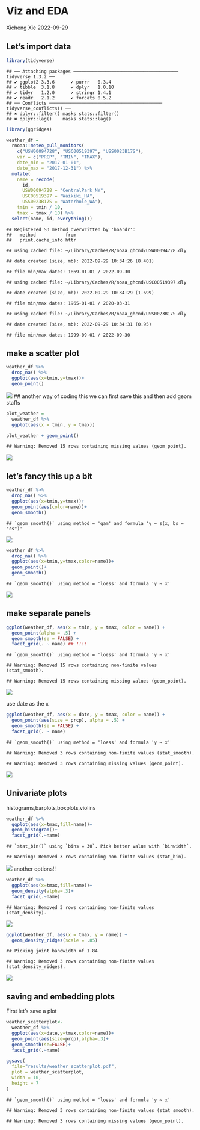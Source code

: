 Viz and EDA
================
Xicheng Xie
2022-09-29

## Let’s import data

``` r
library(tidyverse)
```

    ## ── Attaching packages ─────────────────────────────────────── tidyverse 1.3.2 ──
    ## ✔ ggplot2 3.3.6      ✔ purrr   0.3.4 
    ## ✔ tibble  3.1.8      ✔ dplyr   1.0.10
    ## ✔ tidyr   1.2.0      ✔ stringr 1.4.1 
    ## ✔ readr   2.1.2      ✔ forcats 0.5.2 
    ## ── Conflicts ────────────────────────────────────────── tidyverse_conflicts() ──
    ## ✖ dplyr::filter() masks stats::filter()
    ## ✖ dplyr::lag()    masks stats::lag()

``` r
library(ggridges)
```

``` r
weather_df = 
  rnoaa::meteo_pull_monitors(
    c("USW00094728", "USC00519397", "USS0023B17S"),
    var = c("PRCP", "TMIN", "TMAX"), 
    date_min = "2017-01-01",
    date_max = "2017-12-31") %>%
  mutate(
    name = recode(
      id, 
      USW00094728 = "CentralPark_NY", 
      USC00519397 = "Waikiki_HA",
      USS0023B17S = "Waterhole_WA"),
    tmin = tmin / 10,
    tmax = tmax / 10) %>%
  select(name, id, everything())
```

    ## Registered S3 method overwritten by 'hoardr':
    ##   method           from
    ##   print.cache_info httr

    ## using cached file: ~/Library/Caches/R/noaa_ghcnd/USW00094728.dly

    ## date created (size, mb): 2022-09-29 10:34:26 (8.401)

    ## file min/max dates: 1869-01-01 / 2022-09-30

    ## using cached file: ~/Library/Caches/R/noaa_ghcnd/USC00519397.dly

    ## date created (size, mb): 2022-09-29 10:34:29 (1.699)

    ## file min/max dates: 1965-01-01 / 2020-03-31

    ## using cached file: ~/Library/Caches/R/noaa_ghcnd/USS0023B17S.dly

    ## date created (size, mb): 2022-09-29 10:34:31 (0.95)

    ## file min/max dates: 1999-09-01 / 2022-09-30

## make a scatter plot

``` r
weather_df %>% 
  drop_na() %>% 
  ggplot(aes(x=tmin,y=tmax))+
  geom_point()
```

![](Viz-and-EDA-1_files/figure-gfm/scatter-1.png)<!-- --> \## another
way of coding this we can first save this and then add geom staffs

``` r
plot_weather = 
  weather_df %>%
  ggplot(aes(x = tmin, y = tmax)) 

plot_weather + geom_point()
```

    ## Warning: Removed 15 rows containing missing values (geom_point).

![](Viz-and-EDA-1_files/figure-gfm/unnamed-chunk-3-1.png)<!-- -->

## let’s fancy this up a bit

``` r
weather_df %>%
  drop_na() %>% 
  ggplot(aes(x=tmin,y=tmax))+
  geom_point(aes(color=name))+
  geom_smooth()
```

    ## `geom_smooth()` using method = 'gam' and formula 'y ~ s(x, bs = "cs")'

![](Viz-and-EDA-1_files/figure-gfm/unnamed-chunk-4-1.png)<!-- -->

``` r
weather_df %>%
  drop_na() %>% 
  ggplot(aes(x=tmin,y=tmax,color=name))+
  geom_point()+
  geom_smooth()
```

    ## `geom_smooth()` using method = 'loess' and formula 'y ~ x'

![](Viz-and-EDA-1_files/figure-gfm/unnamed-chunk-5-1.png)<!-- -->

## make separate panels

``` r
ggplot(weather_df, aes(x = tmin, y = tmax, color = name)) + 
  geom_point(alpha = .5) +
  geom_smooth(se = FALSE) + 
  facet_grid(. ~ name) ## !!!!
```

    ## `geom_smooth()` using method = 'loess' and formula 'y ~ x'

    ## Warning: Removed 15 rows containing non-finite values (stat_smooth).

    ## Warning: Removed 15 rows containing missing values (geom_point).

![](Viz-and-EDA-1_files/figure-gfm/unnamed-chunk-6-1.png)<!-- -->

use date as the x

``` r
ggplot(weather_df, aes(x = date, y = tmax, color = name)) + 
  geom_point(aes(size = prcp), alpha = .5) +
  geom_smooth(se = FALSE) + 
  facet_grid(. ~ name)
```

    ## `geom_smooth()` using method = 'loess' and formula 'y ~ x'

    ## Warning: Removed 3 rows containing non-finite values (stat_smooth).

    ## Warning: Removed 3 rows containing missing values (geom_point).

![](Viz-and-EDA-1_files/figure-gfm/unnamed-chunk-7-1.png)<!-- -->

## Univariate plots

histograms,barplots,boxplots,violins

``` r
weather_df %>% 
  ggplot(aes(x=tmax,fill=name))+
  geom_histogram()+
  facet_grid(.~name)
```

    ## `stat_bin()` using `bins = 30`. Pick better value with `binwidth`.

    ## Warning: Removed 3 rows containing non-finite values (stat_bin).

![](Viz-and-EDA-1_files/figure-gfm/unnamed-chunk-8-1.png)<!-- -->
another options!!

``` r
weather_df %>% 
  ggplot(aes(x=tmax,fill=name))+
  geom_density(alpha=.3)+
  facet_grid(.~name)
```

    ## Warning: Removed 3 rows containing non-finite values (stat_density).

![](Viz-and-EDA-1_files/figure-gfm/unnamed-chunk-9-1.png)<!-- -->

``` r
ggplot(weather_df, aes(x = tmax, y = name)) + 
  geom_density_ridges(scale = .85)
```

    ## Picking joint bandwidth of 1.84

    ## Warning: Removed 3 rows containing non-finite values (stat_density_ridges).

![](Viz-and-EDA-1_files/figure-gfm/unnamed-chunk-10-1.png)<!-- -->

## saving and embedding plots

First let’s save a plot

``` r
weather_scatterplot<-
  weather_df %>% 
  ggplot(aes(x=date,y=tmax,color=name))+
  geom_point(aes(size=prcp),alpha=.3)+
  geom_smooth(se=FALSE)+
  facet_grid(.~name)

ggsave(
  file="results/weather_scatterplot.pdf",
  plot = weather_scatterplot,
  width = 10,
  height = 7
)
```

    ## `geom_smooth()` using method = 'loess' and formula 'y ~ x'

    ## Warning: Removed 3 rows containing non-finite values (stat_smooth).

    ## Warning: Removed 3 rows containing missing values (geom_point).
